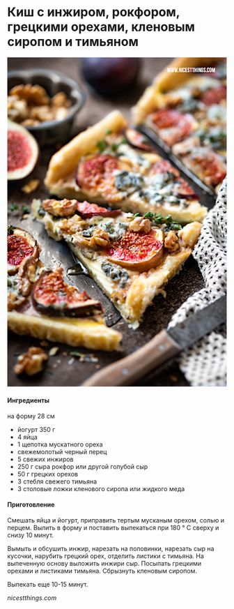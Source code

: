 ﻿---
image: ../../pics/feigen-quiche-roquefort-walnuesse-ahornsirup-thymian-1.jpg
---
# Киш с инжиром, рокфором, грецкими орехами, кленовым сиропом и тимьяном

![Киш с инжиром, рокфором, грецкими орехами, кленовым сиропом и тимьяном](../../pics/feigen-quiche-roquefort-walnuesse-ahornsirup-thymian-1.jpg)

#### Ингредиенты

на форму 28 см

* йогурт 350 г
* 4 яйца
* 1 щепотка мускатного ореха
* свежемолотый черный перец
* 5 свежих инжиров
* 250 г сыра рокфор или другой голубой сыр
* 50 г грецких орехов
* 3 стебля свежего тимьяна
* 3 столовые ложки кленового сиропа или жидкого меда

#### Приготовление

Смешать яйца и йогурт, приправить тертым мусканым орехом, солью и перцем. Вылить в форму и поставить выпекаться при 180 ° C сверху и снизу 10 минут.

Вымыть и обсушить инжир, нарезать на половинки, нарезать сыр на кусочки, нарубить грецкий орех, отделить листики с тимьяна. На выпеченную основу выложить инжири сыр. Посыпать грецкими орехами и листиками тимьяна. Сбрызнуть кленовым сиропом.

Выпекать еще 10-15 минут.

*nicestthings.com*
